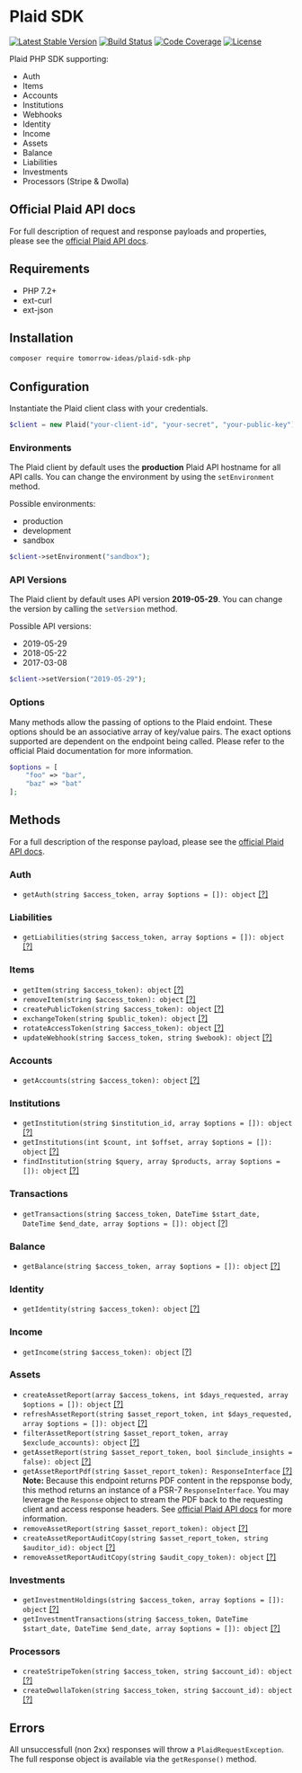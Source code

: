 # Plaid SDK

[![Latest Stable Version](https://img.shields.io/packagist/v/tomorrow-ideas/plaid-sdk-php.svg?style=flat-square)](https://packagist.org/packages/tomorrow-ideas/plaid-sdk-php)
[![Build Status](https://img.shields.io/travis/TomorrowIdeas/plaid-sdk-php.svg?style=flat-square)](https://travis-ci.org/TomorrowIdeas/plaid-sdk-php)
[![Code Coverage](https://img.shields.io/coveralls/github/TomorrowIdeas/plaid-sdk-php.svg?style=flat-square)](https://coveralls.io/github/TomorrowIdeas/plaid-sdk-php)
[![License](https://img.shields.io/github/license/TomorrowIdeas/plaid-sdk-php.svg?style=flat-square)](https://packagist.org/packages/tomorrow-ideas/plaid-sdk-php)

Plaid PHP SDK supporting:
* Auth
* Items
* Accounts
* Institutions
* Webhooks
* Identity
* Income
* Assets
* Balance
* Liabilities
* Investments
* Processors (Stripe & Dwolla)

## Official Plaid API docs

For full description of request and response payloads and properties, please see the [official Plaid API docs](https://plaid.com/docs/).

## Requirements

* PHP 7.2+
* ext-curl
* ext-json

## Installation

```bash
composer require tomorrow-ideas/plaid-sdk-php
````

## Configuration

Instantiate the Plaid client class with your credentials.

```php
$client = new Plaid("your-client-id", "your-secret", "your-public-key");
```

### Environments

The Plaid client by default uses the **production** Plaid API hostname for all API calls. You can change the environment by using the ```setEnvironment``` method.

Possible environments:

* production
* development
* sandbox

```php
$client->setEnvironment("sandbox");
```

### API Versions

The Plaid client by default uses API version **2019-05-29**. You can change the version by calling the ```setVersion``` method.

Possible API versions:

* 2019-05-29
* 2018-05-22
* 2017-03-08

```php
$client->setVersion("2019-05-29");
```

### Options

Many methods allow the passing of options to the Plaid endoint. These options should be an associative array of key/value pairs. The exact options supported are dependent on the endpoint being called. Please refer to the official Plaid documentation for more information.

```php
$options = [
	"foo" => "bar",
	"baz" => "bat"
];
```

## Methods

For a full description of the response payload, please see the [official Plaid API docs](https://plaid.com/docs/).

### Auth

* ```getAuth(string $access_token, array $options = []): object``` [[?]](https://plaid.com/docs/#auth)

### Liabilities

* ```getLiabilities(string $access_token, array $options = []): object``` [[?]](https://plaid.com/docs/#liabilities)

### Items

* ```getItem(string $access_token): object``` [[?]](https://plaid.com/docs/#retrieve-item)
* ```removeItem(string $access_token): object``` [[?]](https://plaid.com/docs/#remove-an-item)
* ```createPublicToken(string $access_token): object``` [[?]](https://plaid.com/docs/#creating-public-tokens)
* ```exchangeToken(string $public_token): object``` [[?]](https://plaid.com/docs/#exchange-token-flow)
* ```rotateAccessToken(string $access_token): object``` [[?]](https://plaid.com/docs/#rotate-access-token)
* ```updateWebhook(string $access_token, string $webook): object``` [[?]](https://plaid.com/docs/#update-webhook)

### Accounts

* ```getAccounts(string $access_token): object``` [[?]](https://plaid.com/docs/#accounts)


### Institutions

* ```getInstitution(string $institution_id, array $options = []): object``` [[?]](https://plaid.com/docs/#institutions-by-id)
* ```getInstitutions(int $count, int $offset, array $options = []): object``` [[?]](https://plaid.com/docs/#all-institutions)
* ```findInstitution(string $query, array $products, array $options = []): object``` [[?]](https://plaid.com/docs/#institution-search)

### Transactions

* ```getTransactions(string $access_token, DateTime $start_date, DateTime $end_date, array $options = []): object``` [[?]](https://plaid.com/docs/#transactions)

### Balance

* ```getBalance(string $access_token, array $options = []): object``` [[?]](https://plaid.com/docs/#balance)

### Identity

* ```getIdentity(string $access_token): object``` [[?]](https://plaid.com/docs/#identity)

### Income

* ```getIncome(string $access_token): object``` [[?]](https://plaid.com/docs/#income)

### Assets

* ```createAssetReport(array $access_tokens, int $days_requested, array $options = []): object``` [[?]](https://plaid.com/docs/#assets)
* ```refreshAssetReport(string $asset_report_token, int $days_requested, array $options = []): object``` [[?]](https://plaid.com/docs/#assets)
* ```filterAssetReport(string $asset_report_token, array $exclude_accounts): object``` [[?]](https://plaid.com/docs/#assets)
* ```getAssetReport(string $asset_report_token, bool $include_insights = false): object``` [[?]](https://plaid.com/docs/#assets)
* ```getAssetReportPdf(string $asset_report_token): ResponseInterface``` [[?]](https://plaid.com/docs/#assets) **Note:** Because this endpoint returns PDF content in the repsponse body, this method returns an instance of a PSR-7 ```ResponseInterface```. You may leverage the ```Response``` object to stream the PDF back to the requesting client and access response headers. See [official Plaid API docs](https://plaid.com/docs/) for more information.
* ```removeAssetReport(string $asset_report_token): object``` [[?]](https://plaid.com/docs/#assets)
* ```createAssetReportAuditCopy(string $asset_report_token, string $auditor_id): object``` [[?]](https://plaid.com/docs/#assets)
* ```removeAssetReportAuditCopy(string $audit_copy_token): object``` [[?]](https://plaid.com/docs/#assets)

### Investments

* ```getInvestmentHoldings(string $access_token, array $options = []): object``` [[?]](https://plaid.com/docs/#investments)
* ```getInvestmentTransactions(string $access_token, DateTime $start_date, DateTime $end_date, array $options = []): object``` [[?]](https://plaid.com/docs/#investments)

### Processors

* ```createStripeToken(string $access_token, string $account_id): object``` [[?]](https://plaid.com/docs/stripe)
* ```createDwollaToken(string $access_token, string $account_id): object``` [[?]](https://plaid.com/docs/dwolla)

## Errors

All unsuccessfull (non 2xx) responses will throw a ```PlaidRequestException```. The full response object is available via the ```getResponse()``` method.

